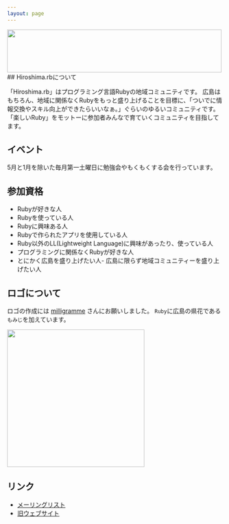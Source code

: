```yaml
---
layout: page
---
```


<img src="https://github.com/milligramme/hiroshimarb_logo/raw/master/hiroshimarb-horizontal.png" width="500" height="100" />
## Hiroshima.rbについて

「Hiroshima.rb」はプログラミング言語Rubyの地域コミュニティです。
広島はもちろん、地域に関係なくRubyをもっと盛り上げることを目標に、「ついでに情報交換やスキル向上ができたらいいなぁ。」ぐらいのゆるいコミュニティです。
「楽しいRuby」をモットーに参加者みんなで育ていくコミュニティを目指してます。

## イベント
5月と1月を除いた毎月第一土曜日に勉強会やもくもくする会を行っています。

## 参加資格

* Rubyが好きな人
* Rubyを使っている人
* Rubyに興味ある人
* Rubyで作られたアプリを使用している人
* Ruby以外のLL(Lightweight Language)に興味があったり、使っている人
* プログラミングに関係なくRubyが好きな人
* とにかく広島を盛り上げたい人- 広島に限らず地域コミュニティーを盛り上げたい人

## ロゴについて

ロゴの作成には [milligramme](http://flavors.me/milligramme/) さんにお願いしました。
<code>Ruby</code>に広島の県花である<code>もみじ</code>を加えています。

<img src="https://github.com/milligramme/hiroshimarb_logo/raw/master/hiroshimarb-square.png" width="320" height="320" />

## リンク

* [メーリングリスト](https://groups.google.com/forum/?hl=ja&fromgroups#!forum/hiroshimarb)
* [旧ウェブサイト](https://sites.google.com/site/hiroshimarb/)
